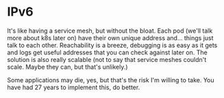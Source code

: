 # IPv6

It's like having a service mesh, but without the bloat. Each pod (we'll talk more about k8s later on) have their own unique address and... things just talk to each other. Reachability is a breeze, debugging is as easy as it gets and logs get useful addresses that you can check against later on. The solution is also really scalable (not to say that service meshes couldn't scale. Maybe they can, but that's unlikely.)

Some applications may die, yes, but that's the risk I'm willing to take. You have had 27 years to implement this, do better.